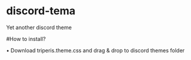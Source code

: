 # discord-tema
Yet another discord theme


#How to install?

• Download triperis.theme.css and drag & drop to discord themes folder
